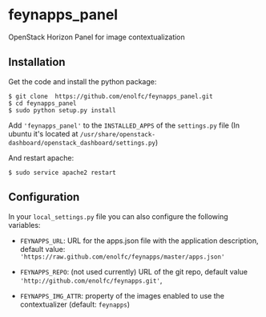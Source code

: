feynapps_panel
==============

OpenStack Horizon Panel for image contextualization

## Installation

Get the code and install the python package:

```
$ git clone  https://github.com/enolfc/feynapps_panel.git
$ cd feynapps_panel
$ sudo python setup.py install
```

Add `'feynapps_panel'` to the `INSTALLED_APPS` of the `settings.py` file (In ubuntu it's
located at `/usr/share/openstack-dashboard/openstack_dashboard/settings.py`)

And restart apache:
```
$ sudo service apache2 restart
```

## Configuration

In your `local_settings.py` file you can also configure the following variables:

* `FEYNAPPS_URL`: URL for the apps.json file with the application description,
  default value: `'https://raw.github.com/enolfc/feynapps/master/apps.json'`

* `FEYNAPPS_REPO`: (not used currently) URL of the git repo, default value `'http://github.com/enolfc/feynapps.git'`, 

* `FEYNAPPS_IMG_ATTR`: property of the images enabled to use the contextualizer (default: `feynapps`)


